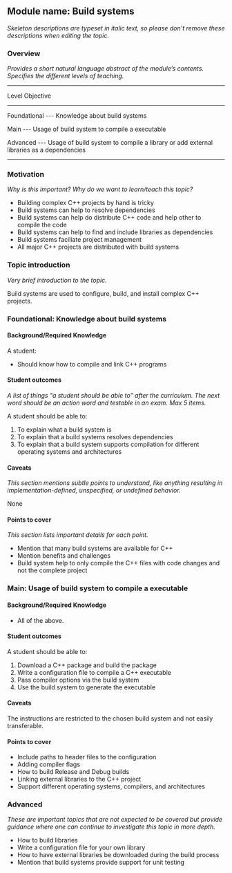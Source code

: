 ## Module name: Build systems

_Skeleton descriptions are typeset in italic text,_
_so please don't remove these descriptions when editing the topic._

### Overview

_Provides a short natural language abstract of the module’s contents._
_Specifies the different levels of teaching._

------------------------------------------------------------------------
Level             Objective
----------------- ------------------------------------------------------
Foundational      --- Knowledge about build systems

Main              --- Usage of build system to compile a executable

Advanced          --- Usage of build system to compile a library or
                      add external libraries as a dependencies  

------------------------------------------------------------------------

### Motivation

_Why is this important?_
_Why do we want to learn/teach this topic?_

* Building complex C++ projects by hand is tricky
* Build systems can help to resolve dependencies
* Build systems can help do distribute C++ code and help other to compile the code
* Build systems can help to find and include libraries as dependencies
* Build systems faciliate project management 
* All major C++ projects are distributed with build systems 

### Topic introduction

_Very brief introduction to the topic._

Build systems are used to configure, build, and install complex C++ projects. 


### Foundational: Knowledge about build systems

#### Background/Required Knowledge

A student: 
* Should know how to compile and link C++ programs


#### Student outcomes

_A list of things "a student should be able to" after the curriculum._
_The next word should be an action word and testable in an exam._
_Max 5 items._

A student should be able to:

1. To explain what a build system is
2. To explain that a build systems resolves dependencies
3. To explain that a build system supports compilation for different operating systems and architectures

#### Caveats

_This section mentions subtle points to understand, like anything resulting in
implementation-defined, unspecified, or undefined behavior._

None

#### Points to cover

_This section lists important details for each point._

* Mention that many build systems are available for C++ 
* Mention benefits and challenges
* Build system help to only compile the C++ files with code changes and not the complete project

### Main: Usage of build system to compile a executable

#### Background/Required Knowledge

* All of the above.

#### Student outcomes

A student should be able to:

1. Download a C++ package and build the package
2. Write a configuration file to compile a C++ executable
3. Pass compiler options via the build system
4. Use the build system to generate the executable

#### Caveats

The instructions are restricted to the chosen build system and
not easily transferable.


#### Points to cover

* Include paths to header files to the configuration 
* Adding compiler flags
* How to build Release and Debug builds
* Linking external libraries to the C++ project
* Support different operating systems, compilers, and architectures 


### Advanced

_These are important topics that are not expected to be covered but provide
guidance where one can continue to investigate this topic in more depth._

* How to build libraries 
* Write a configuration file for your own library
* How to have external libraries be downloaded during the build process
* Mention that build systems provide support for unit testing

